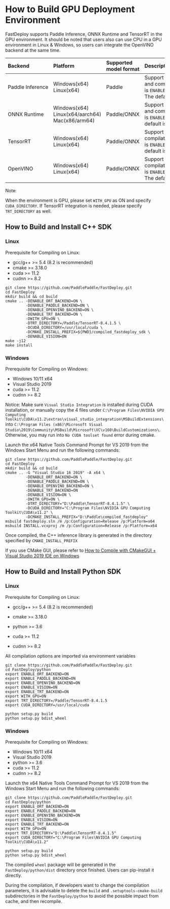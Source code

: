
# How to Build GPU Deployment Environment

FastDeploy supports Paddle Inference, ONNX Runtime and TensorRT in the GPU environment. It should be noted that users also can use CPU in a GPU environment in Linux & Windows, so users can integrate the OpenVINO backend at the same time.

| Backend               | Platform                                             | Supported model format | Description                                                                                 |
|:--------------------- |:---------------------------------------------------- |:---------------------- |:------------------------------------------------------------------------------------------- |
| Paddle&nbsp;Inference | Windows(x64)<br>Linux(x64)                           | Paddle                 | Support both CPU/GPU, and compilation switch is `ENABLE_PADDLE_BACKEND`. The default is OFF |
| ONNX&nbsp;Runtime     | Windows(x64)<br>Linux(x64/aarch64)<br>Mac(x86/arm64) | Paddle/ONNX            | Support both CPU/GPU, and compilation switch is `ENABLE_ORT_BACKEND`. The default is OFF    |
| TensorRT              | Windows(x64)<br>Linux(x64)                           | Paddle/ONNX            | Support GPU only, and compilation switch is `ENABLE_TRT_BACKEND`. The default is OFF        |
| OpenVINO              | Windows(x64)<br>Linux(x64)                           | Paddle/ONNX            | Support CPU only, and compilation switch is `ENABLE_OPENVINO_BACKEND`. The default is OFF   |

Note:

When the environment is GPU, please set `WITH_GPU` as ON and specify `CUDA_DIRECTORY`. If TensorRT integration is needed, please specify `TRT_DIRECTORY` as well.

## How to Build and Install C++ SDK

### Linux

Prerequisite for Compiling on Linux:

- gcc/g++ >= 5.4 (8.2 is recommended)
- cmake >= 3.18.0
- cuda >= 11.2
- cudnn >= 8.2

```
git clone https://github.com/PaddlePaddle/FastDeploy.git
cd FastDeploy
mkdir build && cd build
cmake .. -DENABLE_ORT_BACKEND=ON \
         -DENABLE_PADDLE_BACKEND=ON \
         -DENABLE_OPENVINO_BACKEND=ON \
         -DENABLE_TRT_BACKEND=ON \
         -DWITH_GPU=ON \
         -DTRT_DIRECTORY=/Paddle/TensorRT-8.4.1.5 \
         -DCUDA_DIRECTORY=/usr/local/cuda \
         -DCMAKE_INSTALL_PREFIX=${PWD}/compiled_fastdeploy_sdk \
         -DENABLE_VISION=ON
make -j12
make install
```

### Windows

Prerequisite for Compiling on Windows:

- Windows 10/11 x64
- Visual Studio 2019
- cuda >= 11.2
- cudnn >= 8.2

Notice: Make sure `Visual Studio Integration` is installed during CUDA installation, or manually copy the 4 files under `C:\Program Files\NVIDIA GPU Computing Toolkit\CUDA\v11.2\extras\visual_studio_integration\MSBuildExtensions\` into `C:\Program Files (x86)\Microsoft Visual Studio\2019\Community\MSBuild\Microsoft\VC\v160\BuildCustomizations\`. Otherwise, you may run into `No CUDA toolset found` error during cmake.

Launch the x64 Native Tools Command Prompt for VS 2019 from the Windows Start Menu and run the following commands:

```
git clone https://github.com/PaddlePaddle/FastDeploy.git
cd FastDeploy
mkdir build && cd build
cmake .. -G "Visual Studio 16 2019" -A x64 \
         -DENABLE_ORT_BACKEND=ON \
         -DENABLE_PADDLE_BACKEND=ON \
         -DENABLE_OPENVINO_BACKEND=ON \
         -DENABLE_TRT_BACKEND=ON
         -DENABLE_VISION=ON \
         -DWITH_GPU=ON \
         -DTRT_DIRECTORY="D:\Paddle\TensorRT-8.4.1.5" \
         -DCUDA_DIRECTORY="C:\Program Files\NVIDIA GPU Computing Toolkit\CUDA\v11.2" \
         -DCMAKE_INSTALL_PREFIX="D:\Paddle\compiled_fastdeploy"
msbuild fastdeploy.sln /m /p:Configuration=Release /p:Platform=x64
msbuild INSTALL.vcxproj /m /p:Configuration=Release /p:Platform=x64
```

Once compiled, the C++ inference library is generated in the directory specified by `CMAKE_INSTALL_PREFIX`

If you use CMake GUI, please refer to [How to Compile with CMakeGUI + Visual Studio 2019 IDE on Windows](../faq/build_on_win_with_gui.md)

## How to Build and Install Python SDK

### Linux

Prerequisite for Compiling on Linux:

- gcc/g++ >= 5.4 (8.2 is recommended)

- cmake >= 3.18.0

- python >= 3.6

- cuda >= 11.2

- cudnn >= 8.2

All compilation options are imported via environment variables

```
git clone https://github.com/PaddlePaddle/FastDeploy.git
cd FastDeploy/python
export ENABLE_ORT_BACKEND=ON
export ENABLE_PADDLE_BACKEND=ON
export ENABLE_OPENVINO_BACKEND=ON
export ENABLE_VISION=ON
export ENABLE_TRT_BACKEND=ON
export WITH_GPU=ON
export TRT_DIRECTORY=/Paddle/TensorRT-8.4.1.5
export CUDA_DIRECTORY=/usr/local/cuda

python setup.py build
python setup.py bdist_wheel
```

### Windows

Prerequisite for Compiling on Windows:

- Windows 10/11 x64
- Visual Studio 2019
- python >= 3.6
- cuda >= 11.2
- cudnn >= 8.2

Launch the x64 Native Tools Command Prompt for VS 2019 from the Windows Start Menu and run the following commands:

```
git clone https://github.com/PaddlePaddle/FastDeploy.git
cd FastDeploy/python
export ENABLE_ORT_BACKEND=ON
export ENABLE_PADDLE_BACKEND=ON
export ENABLE_OPENVINO_BACKEND=ON
export ENABLE_VISION=ON
export ENABLE_TRT_BACKEND=ON
export WITH_GPU=ON
export TRT_DIRECTORY="D:\Paddle\TensorRT-8.4.1.5"
export CUDA_DIRECTORY="C:\Program Files\NVIDIA GPU Computing Toolkit\CUDA\v11.2"

python setup.py build
python setup.py bdist_wheel
```

The compiled `wheel` package will be generated in the `FastDeploy/python/dist` directory once finished. Users can pip-install it directly.

During the compilation, if developers want to change the compilation parameters, it is advisable to delete the `build` and `.setuptools-cmake-build` subdirectories in the `FastDeploy/python` to avoid the possible impact from cache, and then recompile.
